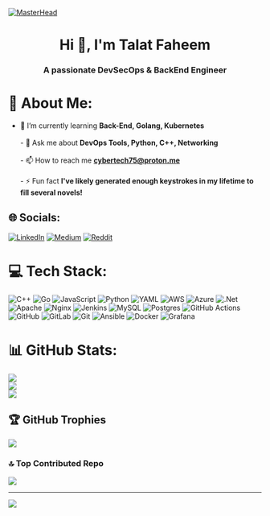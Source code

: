 [![MasterHead](https://user-images.githubusercontent.com/74038190/225813708-98b745f2-7d22-48cf-9150-083f1b00d6c9.gif)](https://github.com/CYBERCODERoss)
<h1 align="center">Hi 👋, I'm Talat Faheem</h1>
<h3 align="center">A passionate DevSecOps & BackEnd Engineer</h3>

# 💫 About Me:
- 🌱 I’m currently learning **Back-End, Golang, Kubernetes**<br><br>- 💬 Ask me about **DevOps Tools, Python, C++, Networking**<br><br>- 📫 How to reach me **cybertech75@proton.me**<br><br>- ⚡ Fun fact **I've likely generated enough keystrokes in my lifetime to fill several novels!**


## 🌐 Socials:
[![LinkedIn](https://img.shields.io/badge/LinkedIn-%230077B5.svg?logo=linkedin&logoColor=white)](https://linkedin.com/in/talat-fm) [![Medium](https://img.shields.io/badge/Medium-12100E?logo=medium&logoColor=white)](https://medium.com/@@talatfaheem) [![Reddit](https://img.shields.io/badge/Reddit-%23FF4500.svg?logo=Reddit&logoColor=white)]([https://reddit.com/user/CYBERCODERoss](https://www.reddit.com/u/Few-Application-2378/s/aPXXxmScVb)) 

# 💻 Tech Stack:
![C++](https://img.shields.io/badge/c++-%2300599C.svg?style=for-the-badge&logo=c%2B%2B&logoColor=white) ![Go](https://img.shields.io/badge/go-%2300ADD8.svg?style=for-the-badge&logo=go&logoColor=white) ![JavaScript](https://img.shields.io/badge/javascript-%23323330.svg?style=for-the-badge&logo=javascript&logoColor=%23F7DF1E) ![Python](https://img.shields.io/badge/python-3670A0?style=for-the-badge&logo=python&logoColor=ffdd54) ![YAML](https://img.shields.io/badge/yaml-%23ffffff.svg?style=for-the-badge&logo=yaml&logoColor=151515) ![AWS](https://img.shields.io/badge/AWS-%23FF9900.svg?style=for-the-badge&logo=amazon-aws&logoColor=white) ![Azure](https://img.shields.io/badge/azure-%230072C6.svg?style=for-the-badge&logo=microsoftazure&logoColor=white) ![.Net](https://img.shields.io/badge/.NET-5C2D91?style=for-the-badge&logo=.net&logoColor=white) ![Apache](https://img.shields.io/badge/apache-%23D42029.svg?style=for-the-badge&logo=apache&logoColor=white) ![Nginx](https://img.shields.io/badge/nginx-%23009639.svg?style=for-the-badge&logo=nginx&logoColor=white) ![Jenkins](https://img.shields.io/badge/jenkins-%232C5263.svg?style=for-the-badge&logo=jenkins&logoColor=white) ![MySQL](https://img.shields.io/badge/mysql-4479A1.svg?style=for-the-badge&logo=mysql&logoColor=white) ![Postgres](https://img.shields.io/badge/postgres-%23316192.svg?style=for-the-badge&logo=postgresql&logoColor=white) ![GitHub Actions](https://img.shields.io/badge/github%20actions-%232671E5.svg?style=for-the-badge&logo=githubactions&logoColor=white) ![GitHub](https://img.shields.io/badge/github-%23121011.svg?style=for-the-badge&logo=github&logoColor=white) ![GitLab](https://img.shields.io/badge/gitlab-%23181717.svg?style=for-the-badge&logo=gitlab&logoColor=white) ![Git](https://img.shields.io/badge/git-%23F05033.svg?style=for-the-badge&logo=git&logoColor=white) ![Ansible](https://img.shields.io/badge/ansible-%231A1918.svg?style=for-the-badge&logo=ansible&logoColor=white) ![Docker](https://img.shields.io/badge/docker-%230db7ed.svg?style=for-the-badge&logo=docker&logoColor=white) ![Grafana](https://img.shields.io/badge/grafana-%23F46800.svg?style=for-the-badge&logo=grafana&logoColor=white)
# 📊 GitHub Stats:
![](https://github-readme-stats.vercel.app/api?username=CYBERCODERoss&theme=dark&hide_border=false&include_all_commits=true&count_private=false)<br/>
![](https://github-readme-streak-stats.herokuapp.com/?user=CYBERCODERoss&theme=dark&hide_border=false)<br/>
![](https://github-readme-stats.vercel.app/api/top-langs/?username=CYBERCODERoss&theme=dark&hide_border=false&include_all_commits=true&count_private=false&layout=compact)

## 🏆 GitHub Trophies
![](https://github-profile-trophy.vercel.app/?username=CYBERCODERoss&theme=radical&no-frame=false&no-bg=true&margin-w=4)

### 🔝 Top Contributed Repo
![](https://github-contributor-stats.vercel.app/api?username=CYBERCODERoss&limit=5&theme=dark&combine_all_yearly_contributions=true)

---
[![](https://visitcount.itsvg.in/api?id=CYBERCODERoss&icon=0&color=0)](https://visitcount.itsvg.in)

<!-- Proudly created with GPRM ( https://gprm.itsvg.in ) -->

